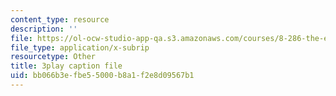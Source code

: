 ```yaml
---
content_type: resource
description: ''
file: https://ol-ocw-studio-app-qa.s3.amazonaws.com/courses/8-286-the-early-universe-fall-2013/bb066b3efbe55000b8a1f2e8d09567b1_m00PjHTq6jU.vtt
file_type: application/x-subrip
resourcetype: Other
title: 3play caption file
uid: bb066b3e-fbe5-5000-b8a1-f2e8d09567b1
---
```

